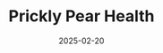 ---  
layout: startup_page  
title: "Prickly Pear Health"  
id: "pricklypear.io"  
permalink: "/pricklypearhealthpricklypear.io02202025/"  
website: "https://pricklypear.io/"  
funding_round: "Pre-Seed"  
funding_amount: "$250K"  
investors: "Bayless Ventures, AZ Venture Capital Inc., Dr. Alyx Porter Umphrey, Dr. Heidi Jannenga, Ginny Wright"  
about: "Prickly Pear Health is a digital health platform focused on brain health during the menopausal transition. Leveraging AI, the platform provides personalized insights and recommendations to support emotional well-being, mental clarity, and cognitive resilience. The platform aims to empower women to thrive during and beyond their reproductive years."  
markets: "Healthtech, AI, Women's"  
hq: "Phoenix, Arizona, United States"  
founded_year: "2024"  
linkedin: "https://www.linkedin.com/company/prickly-pear-health"  
twitter: ""  
instagram: ""  
facebook: ""  
crunchbase: "https://www.crunchbase.com/organization/prickly-pear-health"  
pitchbook: "https://pitchbook.com/profiles/company/687746-80"  

date_display: "20-Feb-2025"  
date: "2025-02-20"

# SEO Optimization  
meta_title: "Prickly Pear Health - Pre-Seed Funding ($250K)"  
meta_description: "Prickly Pear Health, Prickly Pear Health is a digital health platform focused on brain health during the menopausal transition. Leveraging AI, the platform provides person..."  
meta_keywords: "Prickly Pear Health, Healthtech, AI, Women's, Pre-Seed funding"  
canonical_url: "https://startup.projectstartups.com/pricklypearhealthpricklypear.io02202025/"  
---